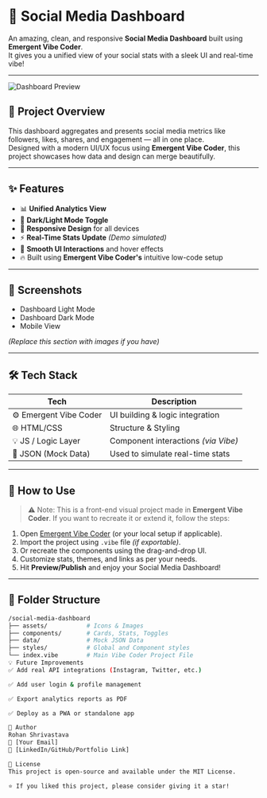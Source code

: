 # 🚀 Social Media Dashboard

An amazing, clean, and responsive **Social Media Dashboard** built using **Emergent Vibe Coder**.  
It gives you a unified view of your social stats with a sleek UI and real-time vibe!

---

![Dashboard Preview](preview.png) <!-- Replace with your image path if available -->

## 🧠 Project Overview

This dashboard aggregates and presents social media metrics like followers, likes, shares, and engagement — all in one place.  
Designed with a modern UI/UX focus using **Emergent Vibe Coder**, this project showcases how data and design can merge beautifully.

---

## ✨ Features

- 📊 **Unified Analytics View**  
- 🌙 **Dark/Light Mode Toggle**  
- 📱 **Responsive Design** for all devices  
- ⚡ **Real-Time Stats Update** *(Demo simulated)*  
- 🎨 **Smooth UI Interactions** and hover effects  
- 🔥 Built using **Emergent Vibe Coder's** intuitive low-code setup

---

## 📸 Screenshots

<!-- Add your own screenshots below -->
- Dashboard Light Mode  
- Dashboard Dark Mode  
- Mobile View

*(Replace this section with images if you have)*

---

## 🛠️ Tech Stack

| Tech               | Description                           |
|--------------------|---------------------------------------|
| ⚙️ Emergent Vibe Coder | UI building & logic integration       |
| 🌐 HTML/CSS         | Structure & Styling                   |
| 💡 JS / Logic Layer | Component interactions *(via Vibe)*  |
| 📁 JSON (Mock Data) | Used to simulate real-time stats      |

---

## 🚀 How to Use

> ⚠️ Note: This is a front-end visual project made in **Emergent Vibe Coder**. If you want to recreate it or extend it, follow the steps:

1. Open [Emergent Vibe Coder](https://vibecoder.com) (or your local setup if applicable).
2. Import the project using `.vibe` file *(if exportable)*.
3. Or recreate the components using the drag-and-drop UI.
4. Customize stats, themes, and links as per your needs.
5. Hit **Preview/Publish** and enjoy your Social Media Dashboard!

---

## 📂 Folder Structure

```bash
/social-media-dashboard
├── assets/           # Icons & Images
├── components/       # Cards, Stats, Toggles
├── data/             # Mock JSON Data
├── styles/           # Global and Component styles
└── index.vibe        # Main Vibe Coder Project File
💡 Future Improvements
✅ Add real API integrations (Instagram, Twitter, etc.)

✅ Add user login & profile management

✅ Export analytics reports as PDF

✅ Deploy as a PWA or standalone app

🙌 Author
Rohan Shrivastava
📧 [Your Email]
🔗 [LinkedIn/GitHub/Portfolio Link]

📄 License
This project is open-source and available under the MIT License.

⭐️ If you liked this project, please consider giving it a star!
